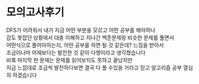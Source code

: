 # 모의고사후기

DFS가 어려워서 내가 지금 어떤 부분을 모르고 어떤 공부를 해야하나  
감도 못잡던 상황에서 대충 이해하고 지나간 백준문제랑 비슷한 문제를 풀면서  
어떤식으로 풀어야하는지, 어떤 공부를 하면 될 것 같은데? 느낌을 받아서  
조금이나마 어제보다는 발전한 것 같아 다행이라고 생각했습니다  
비록 마지막 한 문제는 문제를 읽어보지도 못하고 끝났지만  
지금 느낌대로 조금씩 발전하다보면 결국 다 풀 수있을 거라고 믿고 알고리즘 공부 열심히 하겠습니다
